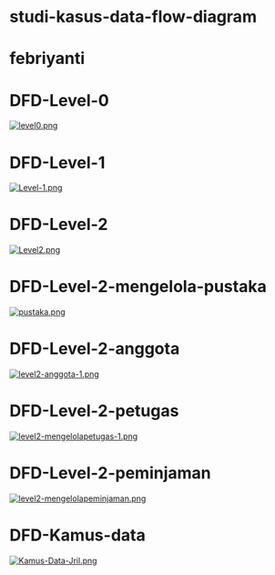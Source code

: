 # studi-kasus-data-flow-diagram 

# febriyanti

# DFD-Level-0
[![level0.png](https://i.postimg.cc/vTbPvVTz/level0.png)](https://postimg.cc/7GtMHbgG)
# DFD-Level-1
[![Level-1.png](https://i.postimg.cc/pVCkHyyw/Level-1.png)](https://postimg.cc/SjXcLS6d)
# DFD-Level-2
[![Level2.png](https://i.postimg.cc/zfwKFPgs/Level2.png)](https://postimg.cc/Z9RWTHjH)
# DFD-Level-2-mengelola-pustaka
[![pustaka.png](https://i.postimg.cc/13GfkV36/pustaka.png)](https://postimg.cc/VJNfM6ML)
# DFD-Level-2-anggota
[![level2-anggota-1.png](https://i.postimg.cc/7Pj1D7wQ/level2-anggota-1.png)](https://postimg.cc/kDFRv2Vx)
# DFD-Level-2-petugas
[![level2-mengelolapetugas-1.png](https://i.postimg.cc/LshhnCVk/level2-mengelolapetugas-1.png)](https://postimg.cc/kV37HyzD)
# DFD-Level-2-peminjaman
[![level2-mengelolapeminjaman.png](https://i.postimg.cc/ZYv3fRpP/level2-mengelolapeminjaman.png)](https://postimg.cc/vDMcTGPD)
# DFD-Kamus-data
[![Kamus-Data-Jril.png](https://i.postimg.cc/cLkLy7Nv/Kamus-Data-Jril.png)](https://postimg.cc/QF53cTCD)